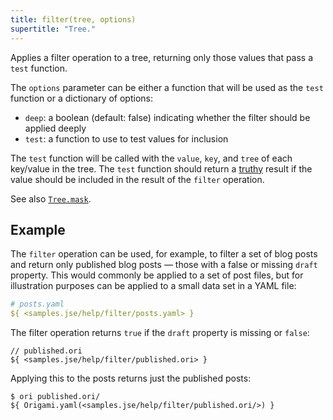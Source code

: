 ```yaml
---
title: filter(tree, options)
supertitle: "Tree."
---
```


Applies a filter operation to a tree, returning only those values that pass a `test` function.

The `options` parameter can be either a function that will be used as the `test` function or a dictionary of options:

- `deep`: a boolean (default: false) indicating whether the filter should be applied deeply
- `test`: a function to use to test values for inclusion

The `test` function will be called with the `value`, `key`, and `tree` of each key/value in the tree. The `test` function should return a [truthy](https://developer.mozilla.org/en-US/docs/Glossary/Truthy) result if the value should be included in the result of the `filter` operation.

See also [`Tree.mask`](mask.html).

## Example

The `filter` operation can be used, for example, to filter a set of blog posts and return only published blog posts — those with a false or missing `draft` property. This would commonly be applied to a set of post files, but for illustration purposes can be applied to a small data set in a YAML file:

```yaml
# posts.yaml
${ <samples.jse/help/filter/posts.yaml> }
```

The filter operation returns `true` if the `draft` property is missing or `false`:

```ori
// published.ori
${ <samples.jse/help/filter/published.ori> }
```

Applying this to the posts returns just the published posts:

```console
$ ori published.ori/
${ Origami.yaml(<samples.jse/help/filter/published.ori/>) }
```
